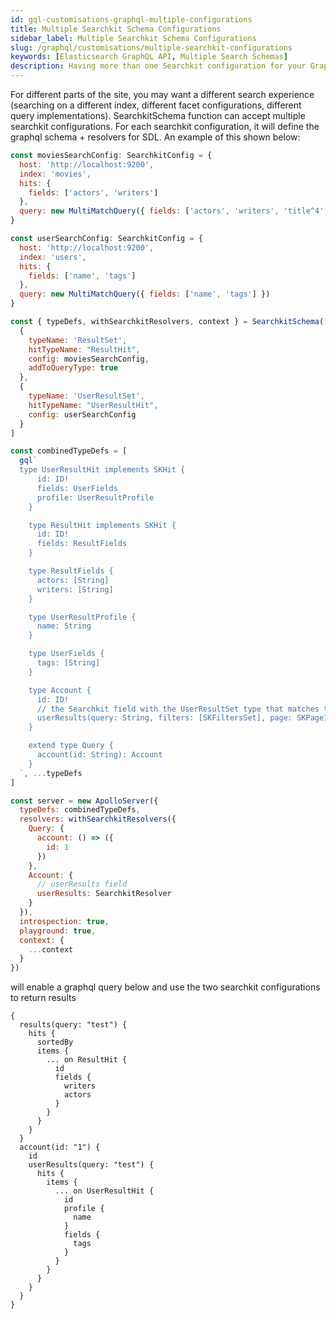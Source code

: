 ```yaml
---
id: gql-customisations-graphql-multiple-configurations
title: Multiple Searchkit Schema Configurations
sidebar_label: Multiple Searchkit Schema Configurations
slug: /graphql/customisations/multiple-searchkit-configurations
keywords: [Elasticsearch GraphQL API, Multiple Search Schemas]
description: Having more than one Searchkit configuration for your GraphQL API
---
```


For different parts of the site, you may want a different search experience (searching on a different index, different facet configurations, different query implementations). SearchkitSchema function can accept multiple searchkit configurations. For each searchkit configuration, it will define the graphql schema + resolvers for SDL. An example of this shown below:

```javascript
const moviesSearchConfig: SearchkitConfig = {
  host: 'http://localhost:9200',
  index: 'movies',
  hits: {
    fields: ['actors', 'writers']
  },
  query: new MultiMatchQuery({ fields: ['actors', 'writers', 'title^4', 'plot'] })
}

const userSearchConfig: SearchkitConfig = {
  host: 'http://localhost:9200',
  index: 'users',
  hits: {
    fields: ['name', 'tags']
  },
  query: new MultiMatchQuery({ fields: ['name', 'tags'] })
}

const { typeDefs, withSearchkitResolvers, context } = SearchkitSchema([
  {
    typeName: 'ResultSet',
    hitTypeName: "ResultHit",
    config: moviesSearchConfig,
    addToQueryType: true
  },
  {
    typeName: 'UserResultSet',
    hitTypeName: "UserResultHit",
    config: userSearchConfig
  }
]

const combinedTypeDefs = [
  gql`
  type UserResultHit implements SKHit {
      id: ID!
      fields: UserFields
      profile: UserResultProfile
    }

    type ResultHit implements SKHit {
      id: ID!
      fields: ResultFields
    }

    type ResultFields {
      actors: [String]
      writers: [String]
    }

    type UserResultProfile {
      name: String
    }

    type UserFields {
      tags: [String]
    }

    type Account {
      id: ID!
      // the Searchkit field with the UserResultSet type that matches the configuration
      userResults(query: String, filters: [SKFiltersSet], page: SKPageInput): UserResultSet
    }

    extend type Query {
      account(id: String): Account
    }
  `, ...typeDefs
]

const server = new ApolloServer({
  typeDefs: combinedTypeDefs,
  resolvers: withSearchkitResolvers({
    Query: {
      account: () => ({
        id: 1
      })
    },
    Account: {
      // userResults field
      userResults: SearchkitResolver
    }
  }),
  introspection: true,
  playground: true,
  context: {
    ...context
  }
})
```

will enable a graphql query below and use the two searchkit configurations to return results

```gql
{
  results(query: "test") {
    hits {
      sortedBy
      items {
        ... on ResultHit {
          id
          fields {
            writers
            actors
          }
        }
      }
    }
  }
  account(id: "1") {
    id
    userResults(query: "test") {
      hits {
        items {
          ... on UserResultHit {
            id
            profile {
              name
            }
            fields {
              tags
            }
          }
        }
      }
    }
  }
}
```
